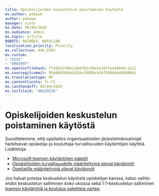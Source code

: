 ```yaml
---
title: Opiskelijoiden keskustelun poistaminen käytöstä
ms.author: pebaum
author: pebaum
manager: scotv
ms.date: 08/04/2020
ms.audience: Admin
ms.topic: article
ROBOTS: NOINDEX, NOFOLLOW
localization_priority: Priority
ms.collection: Adm_O365
ms.custom:
- "6143"
- "9003097"
ms.openlocfilehash: f726015780a1de6f03c99e5e167fee44049c1e12
ms.sourcegitcommit: 9540483984da2bba19888cb34f590ddad6890bb1
ms.translationtype: MT
ms.contentlocale: fi-FI
ms.lasthandoff: 08/04/2020
ms.locfileid: "46629526"
---
```

# <a name="disable-chat-for-students"></a>Opiskelijoiden keskustelun poistaminen käytöstä

Suosittelemme, että oppilaitos organisaatioiden järjestelmänvalvojat harkitsevat opiskelija-ja kouluttaja-turvallisuuden käytäntöjen käyttöä. Lisätietoja: 

- [Microsoft teamsin käytäntöjen paketit](https://docs.microsoft.com/microsoftteams/policy-packages-edu#policy-packages-in-microsoft-teams)
- [Opiskelijoiden turvallisuudelle määritettyinä olevat käytännöt](https://docs.microsoft.com/microsoftteams/policy-packages-edu#policies-that-should-be-assigned-for-student-safety)
- [Opettajille määritettyinä olevat käytännöt](https://docs.microsoft.com/microsoftteams/policy-packages-edu#policies-that-should-be-assigned-for-educators) 

Jos haluat poistaa keskustelun käytöstä opiskelijan kanssa, katso vaihto ehdot keskustelun salliminen koko uksissa sekä 1:1-keskustelun salliminen [teamsin käytäntöjä ja koulutus paketteja varten](https://docs.microsoft.com/microsoftteams/policy-packages-edu).